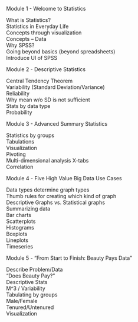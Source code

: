 Module 1 - Welcome to Statistics   

What is Statistics?    
Statistics in Everyday Life    
Concepts through visualization    
Concepts – Data    
Why SPSS?    
Going beyond basics (beyond spreadsheets)   
Introduce UI of SPSS     

Module 2 - Descriptive Statistics    

Central Tendency Theorem    
Variability (Standard Deviation/Variance)   
Reliability    
Why mean w/o SD is not sufficient    
Stats by data type    
Probability   

Module 3 - Advanced Summary Statistics        

Statistics by groups     
Tabulations     
Visualization    
Pivoting     
Multi-dimensional analysis
X-tabs     
Correlation    

Module 4 - Five High Value Big Data Use Cases    

Data types determine graph types     
Thumb rules for creating which kind of graph     
Descriptive Graphs vs. Statistical graphs     
Summarizing data     
Bar charts     
Scatterplots     
Histograms     
Boxplots     
Lineplots     
Timeseries       

Module 5 - “From Start to Finish: Beauty Pays Data”   

Describe Problem/Data    
“Does Beauty Pay?”    
Descriptive Stats    
M^3 / Variability    
Tabulating by groups    
Male/Female    
Tenured/Untenured    
Visualization    
